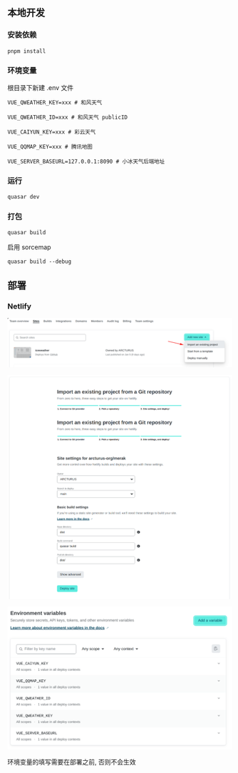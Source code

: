 ## 本地开发

### 安装依赖

```bash
pnpm install
```

### 环境变量

根目录下新建 .env 文件

```
VUE_QWEATHER_KEY=xxx # 和风天气

VUE_QWEATHER_ID=xxx # 和风天气 publicID

VUE_CAIYUN_KEY=xxx # 彩云天气

VUE_QQMAP_KEY=xxx # 腾讯地图

VUE_SERVER_BASEURL=127.0.0.1:8090 # 小冰天气后端地址
```

### 运行

```bash
quasar dev
```

### 打包

```bash
quasar build
```

启用 sorcemap

```
quasar build --debug
```

## 部署

### Netlify

![image-20230114094426588](../assets/image-20230114094426588.png)

![image-20230114094657770](../assets/image-20230114094657770.png)

![image-20230114094231790](../assets/image-20230114094231790.png)

环境变量的填写需要在部署之前, 否则不会生效
